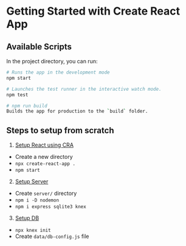 # Getting Started with Create React App


## Available Scripts

In the project directory, you can run:

```bash
# Runs the app in the development mode
npm start

# Launches the test runner in the interactive watch mode.
npm test

# npm run build
Builds the app for production to the `build` folder.
```

## Steps to setup from scratch

1. [Setup React using CRA](https://create-react-app.dev/docs/getting-started/)

- Create a new directory
- `npx create-react-app .`
- `npm start`

2. [Setup Server](https://medium.com/@MajikMan/starting-a-node-project-from-scratch-with-sqlite3-knex-and-express-fb4b765aca)

- Create `server/` directory
- `npm i -D nodemon`
- `npm i express sqlite3 knex`

3. [Setup DB](https://medium.com/@MajikMan/starting-a-node-project-from-scratch-with-sqlite3-knex-and-express-fb4b765aca)

- `npx knex init`
- Create `data/db-config.js` file
